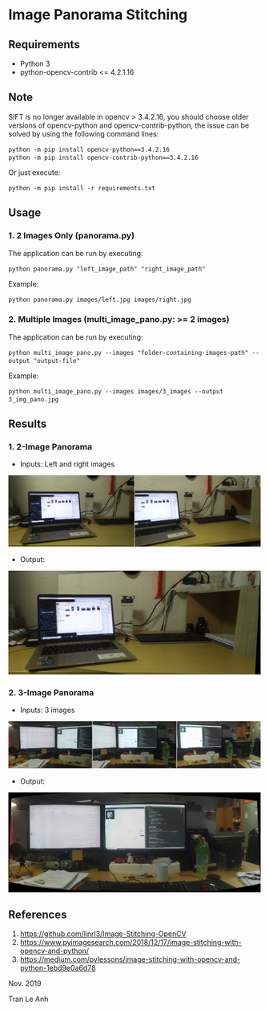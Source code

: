 # Image Panorama Stitching
## Requirements
- Python 3
- python-opencv-contrib <= 4.2.1.16

## Note
SIFT is no longer available in opencv > 3.4.2.16, you should choose older versions of opencv-python and opencv-contrib-python, the issue can be solved by using the following command lines:
```bashrc
python -m pip install opencv-python==3.4.2.16
python -m pip install opencv-contrib-python==3.4.2.16
```
Or just execute:
```bashrc
python -m pip install -r requirements.txt
```
## Usage
### 1. 2 Images Only (panorama.py)
The application can be run by executing: 
```bashrc
python panorama.py "left_image_path" "right_image_path"
```
Example:
```bashrc
python panorama.py images/left.jpg images/right.jpg
```
### 2. Multiple Images (multi_image_pano.py: >= 2 images)
The application can be run by executing: 
```bashrc
python multi_image_pano.py --images "folder-containing-images-path" --output "output-file"
```
Example:
```bashrc
python multi_image_pano.py --images images/3_images --output 3_img_pano.jpg
```
## Results
### 1. 2-Image Panorama
- Inputs: Left and right images

![picture](images/inputs.jpg)

- Output:

![picture](outputs/panorama.jpg)

### 2. 3-Image Panorama
- Inputs: 3 images

![picture](images/inputs_2.jpg)

- Output:

![picture](outputs/3_img_pano.jpg)
## References
1. https://github.com/linrl3/Image-Stitching-OpenCV
2. https://www.pyimagesearch.com/2018/12/17/image-stitching-with-opencv-and-python/
3. https://medium.com/pylessons/image-stitching-with-opencv-and-python-1ebd9e0a6d78

Nov. 2019

Tran Le Anh
